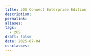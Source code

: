 ```yaml
---
title: zOS Connect Enterprise Edition
description: 
permalink: 
aliases: 
tags:
  - zOS
draft: false
date: 2025-07-04
cssclasses:
---
```

